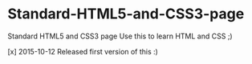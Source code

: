 # Standard-HTML5-and-CSS3-page
Standard HTML5 and CSS3 page
Use this to learn HTML and CSS ;)

[x] 2015-10-12 Released first version of this :)

